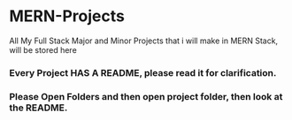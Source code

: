 # MERN-Projects
 All My Full Stack Major and Minor Projects that i will make in MERN Stack, will be stored here

<h3>Every Project HAS A README, please read it for clarification.</h3>
<h3>Please Open Folders and then open project folder, then look at the README.</h3?
